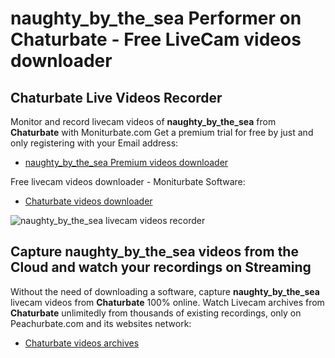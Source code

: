 # naughty_by_the_sea Performer on Chaturbate - Free LiveCam videos downloader

## Chaturbate Live Videos Recorder

Monitor and record livecam videos of **naughty_by_the_sea** from **Chaturbate** with Moniturbate.com
Get a premium trial for free by just and only registering with your Email address:
* [naughty_by_the_sea Premium videos downloader](https://moniturbate.com/request-demo-licence-key.html)

Free livecam videos downloader - Moniturbate Software:
* [Chaturbate videos downloader](https://moniturbate.com/moniturbate-download-software.html)

![naughty_by_the_sea livecam videos recorder](https://peachurnet.com/templates/moniturbate-software.png)


## Capture naughty_by_the_sea videos from the Cloud and watch your recordings on Streaming

Without the need of downloading a software, capture **naughty_by_the_sea** livecam videos from **Chaturbate** 100% online.
Watch Livecam archives from **Chaturbate** unlimitedly from thousands of existing recordings, only on Peachurbate.com and its websites network:
* [Chaturbate videos archives](https://peachurnet.com/)